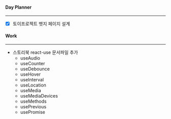 
#### Day Planner
---
- [x] 토이프로젝트 뱃지 페이지 설계

#### Work
---
- 스토리북 react-use 문서파일 추가
	- useAudio
	- useCounter
	- useDebounce
	- useHover
	- useInterval
	- useLocation
	- useMedia
	- useMediaDevices
	- useMethods
	- usePrevious
	- usePromise

